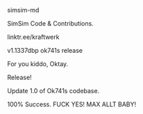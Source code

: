 simsim-md

SimSim Code & Contributions.

linktr.ee/kraftwerk

v1.1337dbp ok741s release

For you kiddo, Oktay.

Release!

Update 1.0 of Ok741s codebase. 

100% Success. FUCK YES! MAX ALLT BABY!